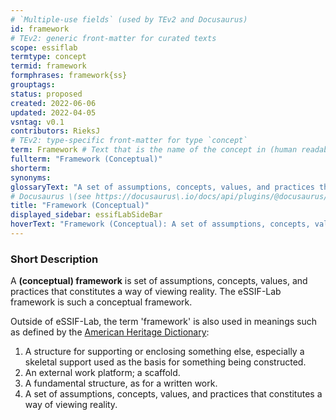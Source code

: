 ```yaml
---
# `Multiple-use fields` (used by TEv2 and Docusaurus)
id: framework
# TEv2: generic front-matter for curated texts
scope: essiflab
termtype: concept
termid: framework
formphrases: framework{ss}
grouptags:
status: proposed
created: 2022-06-06
updated: 2022-04-05
vsntag: v0.1
contributors: RieksJ
# TEv2: type-specific front-matter for type `concept`
term: Framework # Text that is the name of the concept in (human readable) texts.
fullterm: "Framework (Conceptual)"
shorterm:
synonyms:
glossaryText: "A set of assumptions, concepts, values, and practices that constitutes a way of viewing reality."
# Docusaurus \(see https://docusaurus\.io/docs/api/plugins/@docusaurus/plugin-content-docs#markdown-front-matter\):
title: "Framework (Conceptual)"
displayed_sidebar: essifLabSideBar
hoverText: "Framework (Conceptual): A set of assumptions, concepts, values, and practices that constitutes a way of viewing reality."
---
```


### Short Description
A **(conceptual) framework** is set of assumptions, concepts, values, and practices that constitutes a way of viewing reality. The eSSIF-Lab framework is such a conceptual framework.

Outside of eSSIF-Lab, the term 'framework' is also used in meanings such as defined by the [American Heritage Dictionary](https://www.ahdictionary.com/word/search.html?q=framework):
1. A structure for supporting or enclosing something else, especially a skeletal support used as the basis for something being constructed.
2. An external work platform; a scaffold.
3. A fundamental structure, as for a written work.
4. A set of assumptions, concepts, values, and practices that constitutes a way of viewing reality.